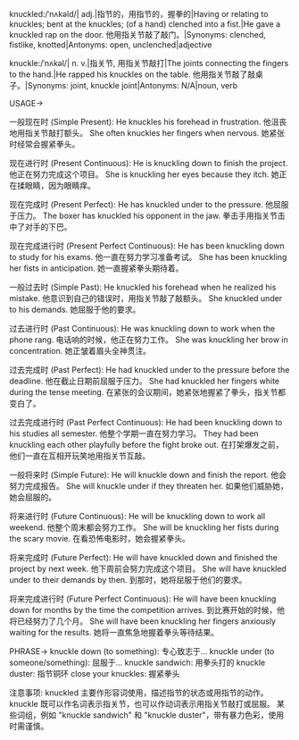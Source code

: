 knuckled:/ˈnʌkəld/| adj.|指节的，用指节的，握拳的|Having or relating to knuckles;  bent at the knuckles;  (of a hand) clenched into a fist.|He gave a knuckled rap on the door. 他用指关节敲了敲门。|Synonyms: clenched, fistlike, knotted|Antonyms: open, unclenched|adjective

knuckle:/ˈnʌkəl/| n. v.|指关节, 用指关节敲打|The joints connecting the fingers to the hand.|He rapped his knuckles on the table. 他用指关节敲了敲桌子。|Synonyms: joint, knuckle joint|Antonyms: N/A|noun, verb


USAGE->

一般现在时 (Simple Present):
He knuckles his forehead in frustration. 他沮丧地用指关节敲打额头。
She often knuckles her fingers when nervous. 她紧张时经常会握紧拳头。


现在进行时 (Present Continuous):
He is knuckling down to finish the project.  他正在努力完成这个项目。
She is knuckling her eyes because they itch. 她正在揉眼睛，因为眼睛痒。


现在完成时 (Present Perfect):
He has knuckled under to the pressure. 他屈服于压力。
The boxer has knuckled his opponent in the jaw.  拳击手用指关节击中了对手的下巴。


现在完成进行时 (Present Perfect Continuous):
He has been knuckling down to study for his exams. 他一直在努力学习准备考试。
She has been knuckling her fists in anticipation. 她一直握紧拳头期待着。


一般过去时 (Simple Past):
He knuckled his forehead when he realized his mistake.  他意识到自己的错误时，用指关节敲了敲额头。
She knuckled under to his demands. 她屈服于他的要求。


过去进行时 (Past Continuous):
He was knuckling down to work when the phone rang.  电话响的时候，他正在努力工作。
She was knuckling her brow in concentration. 她正皱着眉头全神贯注。


过去完成时 (Past Perfect):
He had knuckled under to the pressure before the deadline. 他在截止日期前屈服于压力。
She had knuckled her fingers white during the tense meeting.  在紧张的会议期间，她紧张地握紧了拳头，指关节都变白了。


过去完成进行时 (Past Perfect Continuous):
He had been knuckling down to his studies all semester. 他整个学期一直在努力学习。
They had been knuckling each other playfully before the fight broke out.  在打架爆发之前，他们一直在互相开玩笑地用指关节互敲。


一般将来时 (Simple Future):
He will knuckle down and finish the report. 他会努力完成报告。
She will knuckle under if they threaten her. 如果他们威胁她，她会屈服的。


将来进行时 (Future Continuous):
He will be knuckling down to work all weekend. 他整个周末都会努力工作。
She will be knuckling her fists during the scary movie.  在看恐怖电影时，她会握紧拳头。


将来完成时 (Future Perfect):
He will have knuckled down and finished the project by next week. 他下周前会努力完成这个项目。
She will have knuckled under to their demands by then. 到那时，她将屈服于他们的要求。


将来完成进行时 (Future Perfect Continuous):
He will have been knuckling down for months by the time the competition arrives. 到比赛开始的时候，他将已经努力了几个月。
She will have been knuckling her fingers anxiously waiting for the results. 她将一直焦急地握着拳头等待结果。


PHRASE->
knuckle down (to something): 专心致志于…
knuckle under (to someone/something): 屈服于…
knuckle sandwich: 用拳头打的
knuckle duster: 指节铜环
close your knuckles: 握紧拳头



注意事项:
knuckled 主要作形容词使用，描述指节的状态或用指节的动作。
knuckle 既可以作名词表示指关节，也可以作动词表示用指关节敲打或屈服。
某些词组，例如 "knuckle sandwich" 和 "knuckle duster"，带有暴力色彩，使用时需谨慎。